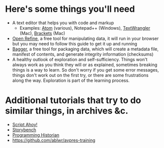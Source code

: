 # Here's some things you'll need

* A text editor that helps you with code and markup
  * Examples: [Atom](https://atom.io/) (various), Notepad++ (Windows), [TextWrangler](http://www.barebones.com/products/textwrangler/) (Mac), [Brackets](http://brackets.io/) (Mac)
* [Open Refine](), a free tool for manipulating data, it will run in your browser but you may need to follow this guide to get it up and running
* [Bagger](), a free tool for packaging data, which will create a metadata file, manifest of contents, and generate integrity information (checksums) 
* A healthy outlook of exploration and self-sufficiency. Things won't always work as you think they will or as explained, sometimes breaking things is a way to learn. So don't worry if you get some error messages, things don't work out on the first try, or there are some frustrations along the way. Exploration is part of the learning process. 

# Additional tutorials that try to do similar things, in archives &c.

* [Script Ahoy!](https://github.com/dd388/crals)
* [Storybench](http://www.storybench.org/about-storybench/)
* [Programming Historian](https://programminghistorian.org/lessons/) 
* https://github.com/ablwr/avpres-training

